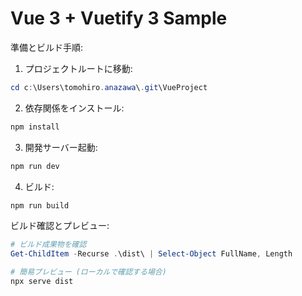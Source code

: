 # Vue 3 + Vuetify 3 Sample

準備とビルド手順:

1. プロジェクトルートに移動:

```powershell
cd c:\Users\tomohiro.anazawa\.git\VueProject
```

2. 依存関係をインストール:

```powershell
npm install
```

3. 開発サーバー起動:

```powershell
npm run dev
```

4. ビルド:

```powershell
npm run build
```

ビルド確認とプレビュー:

```powershell
# ビルド成果物を確認
Get-ChildItem -Recurse .\dist\ | Select-Object FullName, Length

# 簡易プレビュー (ローカルで確認する場合)
npx serve dist
```
